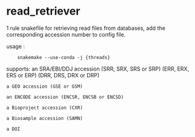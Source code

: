 # read_retriever
1 rule snakefile for retrieving read files from databases, add the corresponding accession number to config file.

usage : 
```shell
    snakemake --use-conda -j {threads}
```
supports:
    an SRA/EBI/DDJ accession
        (SRR, SRX, SRS or SRP)
        (ERR, ERX, ERS or ERP)
        (DRR, DRS, DRX or DRP)

    a GEO accession (GSE or GSM)

    an ENCODE accession (ENCSR, ENCSB or ENCSD)

    a Bioproject accession (CXR)

    a Biosample accession (SAMN)

    a DOI

